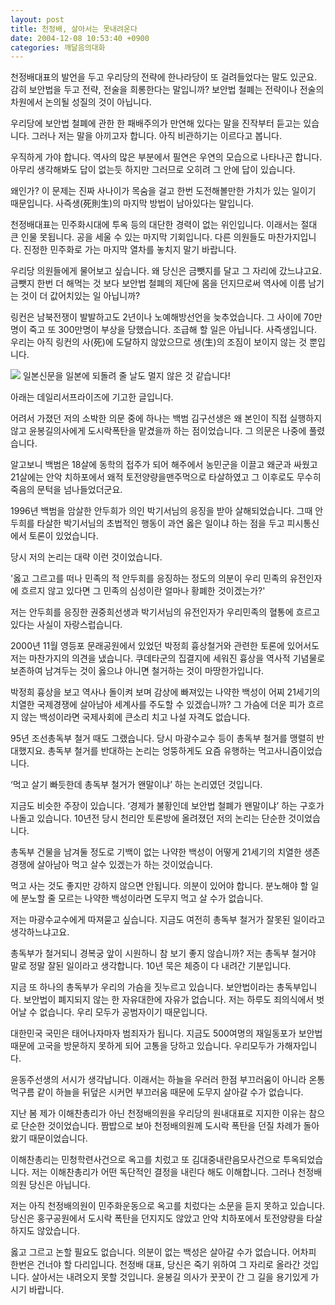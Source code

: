 ```yaml
---
layout: post
title: 천정배, 살아서는 못내려온다
date: 2004-12-08 10:53:40 +0900
categories: 깨달음의대화
---
```

천정배대표의 발언을 두고 우리당의 전략에 한나라당이 또 걸려들었다는 말도 있군요. 감히 보안법을 두고 전략, 전술을 희롱한다는 말입니까? 보안법 철폐는 전략이나 전술의 차원에서 논의될 성질의 것이 아닙니다. 
  
  
우리당에 보안법 철폐에 관한 한 패배주의가 만연해 있다는 말을 진작부터 듣고는 있습니다. 그러나 저는 말을 아끼고자 합니다. 아직 비관하기는 이르다고 봅니다.    
  
우직하게 가야 합니다. 역사의 많은 부분에서 필연은 우연의 모습으로 나타나곤 합니다. 아무리 생각해봐도 답이 없는듯 하지만 그러므로 오히려 그 안에 답이 있습니다.    
  
왜인가? 이 문제는 진짜 사나이가 목숨을 걸고 한번 도전해볼만한 가치가 있는 일이기 때문입니다. 사즉생(死則生)의 마지막 방법이 남아있다는 말입니다.    
  
천정배대표는 민주화시대에 투옥 등의 대단한 경력이 없는 위인입니다. 이래서는 절대 큰 인물 못됩니다. 공을 세울 수 있는 마지막 기회입니다. 다른 의원들도 마찬가지입니다. 진정한 민주화로 가는 마지막 열차를 놓치지 말기 바랍니다.    
  
우리당 의원들에게 물어보고 싶습니다. 왜 당신은 금뺏지를 달고 그 자리에 갔느냐고요. 금뺏지 한번 더 해먹는 것 보다 보안법 철폐의 제단에 몸을 던지므로써 역사에 이름 남기는 것이 더 값어치있는 일 아닙니까?    
  
링컨은 남북전쟁이 발발하고도 2년이나 노예해방선언을 늦추었습니다. 그 사이에 70만명이 죽고 또 300만명이 부상을 당했습니다. 조급해 할 일은 아닙니다. 사즉생입니다. 우리는 아직 링컨의 사(死)에 도달하지 않았으므로 생(生)의 조짐이 보이지 않는 것 뿐입니다. 

    
        

        
              
  
<IMG src="http://www1.seoprise.com/victory/osjoon/bbs/data/editor_01/1102429049.jpg" border=0> 일본신문을 일본에 되돌려 줄 날도 멀지 않은 것 같습니다!    
  
아래는 데일리서프라이즈에 기고한 글입니다.   
  
어려서 가졌던 저의 소박한 의문 중에 하나는 백범 김구선생은 왜 본인이 직접 실행하지 않고 윤봉길의사에게 도시락폭탄을 맡겼을까 하는 점이었습니다. 그 의문은 나중에 풀렸습니다.    
  
알고보니 백범은 18살에 동학의 접주가 되어 해주에서 농민군을 이끌고 왜군과 싸웠고 21살에는 안악 치하포에서 왜적 토전양량을맨주먹으로 타살하였고 그 이후로도 무수히 죽음의 문턱을 넘나들었더군요.   
  
1996년 백범을 암살한 안두희가 의인 박기서님의 응징을 받아 살해되었습니다. 그때 안두희를 타살한 박기서님의 초법적인 행동이 과연 옳은 일이냐 하는 점을 두고 피시통신에서 토론이 있었습니다.    
  
당시 저의 논리는 대략 이런 것이었습니다.    
  
'옳고 그르고를 떠나 민족의 적 안두희를 응징하는 정도의 의분이 우리 민족의 유전인자에 흐르지 않고 있다면 그 민족의 심성이란 얼마나 황폐한 것이겠는가?' 
  
  
저는 안두희를 응징한 권중희선생과 박기서님의 유전인자가 우리민족의 혈통에 흐르고 있다는 사실이 자랑스럽습니다.   
  
2000년 11월 영등포 문래공원에서 있었던 박정희 흉상철거와 관련한 토론에 있어서도 저는 마찬가지의 의견을 냈습니다. 쿠데타군의 집결지에 세워진 흉상을 역사적 기념물로 보존하여 남겨두는 것이 옳으냐 아니면 철거하는 것이 마땅한가입니다.   
  
박정희 흉상을 보고 역사나 돌이켜 보며 감상에 빠져있는 나약한 백성이 어찌 21세기의 치열한 국제경쟁에 살아남아 세계사를 주도할 수 있겠습니까? 그 가슴에 더운 피가 흐르지 않는 백성이라면 국제사회에 큰소리 치고 나설 자격도 없습니다.   
  
95년 조선총독부 철거 때도 그랬습니다. 당시 마광수교수 등이 총독부 철거를 맹렬히 반대했지요. 총독부 철거를 반대하는 논리는 엉뚱하게도 요즘 유행하는 먹고사니즘이었습니다.    
  
‘먹고 살기 빠듯한데 총독부 철거가 왠말이냐’ 하는 논리였던 것입니다.   
  
지금도 비슷한 주장이 있습니다. ‘경제가 불황인데 보안법 철폐가 왠말이냐’ 하는 구호가 나돌고 있습니다. 10년전 당시 천리안 토론방에 올려졌던 저의 논리는 단순한 것이었습니다. 
  
  
총독부 건물을 남겨둘 정도로 기백이 없는 나약한 백성이 어떻게 21세기의 치열한 생존경쟁에 살아남아 먹고 살수 있겠는가 하는 것이었습니다.   
  
먹고 사는 것도 좋지만 강하지 않으면 안됩니다. 의분이 있어야 합니다. 분노해야 할 일에 분노할 줄 모르는 나약한 백성이라면 도무지 먹고 살 수가 없습니다. 
  
  
저는 마광수교수에게 따져묻고 싶습니다. 지금도 여전히 총독부 철거가 잘못된 일이라고 생각하느냐고요.   
  
총독부가 철거되니 경복궁 앞이 시원하니 참 보기 좋지 않습니까? 저는 총독부 철거야 말로 정말 잘된 일이라고 생각합니다. 10년 묵은 체증이 다 내려간 기분입니다.   
  
지금 또 하나의 총독부가 우리의 가슴을 짓누르고 있습니다. 보안법이라는 총독부입니다. 보안법이 폐지되지 않는 한 자유대한에 자유가 없습니다. 저는 하루도 죄의식에서 벗어날 수 없습니다. 우리 모두가 공범자이기 때문입니다.   
  
  
대한민국 국민은 태어나자마자 범죄자가 됩니다. 지금도 500여명의 재일동포가 보안법 때문에 고국을 방문하지 못하게 되어 고통을 당하고 있습니다. 우리모두가 가해자입니다.    
  
윤동주선생의 서시가 생각납니다. 이래서는 하늘을 우러러 한점 부끄러움이 아니라 온통 먹구름 같이 하늘을 뒤덮은 시커먼 부끄러움 때문에 도무지 살아갈 수가 없습니다.   
  
지난 봄 제가 이해찬총리가 아닌 천정배의원을 우리당의 원내대표로 지지한 이유는 참으로 단순한 것이었습니다. 짬밥으로 보아 천정배의원께 도시락 폭탄을 던질 차례가 돌아왔기 때문이었습니다.   
  
이해찬총리는 민청학련사건으로 옥고를 치렀고 또 김대중내란음모사건으로 투옥되었습니다. 저는 이해찬총리가 어떤 독단적인 결정을 내린다 해도 이해합니다. 그러나 천정배의원 당신은 아닙니다.   
  
저는 아직 천정배의원이 민주화운동으로 옥고를 치렀다는 소문을 듣지 못하고 있습니다. 당신은 홍구공원에서 도시락 폭탄을 던지지도 않았고 안악 치하포에서 토전양량을 타살하지도 않았습니다.   
  
옳고 그르고 논할 필요도 없습니다. 의분이 없는 백성은 살아갈 수가 없습니다. 어차피 한번은 건너야 할 다리입니다. 천정배 대표, 당신은 죽기 위하여 그 자리로 올라간 것입니다. 살아서는 내려오지 못할 것입니다. 윤봉길 의사가 꿋꿋이 간 그 길을 용기있게 가시기 바랍니다.